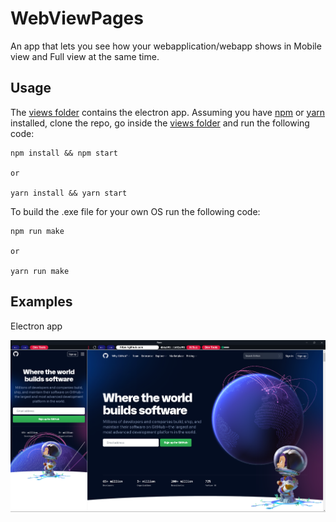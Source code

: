 # WebViewPages

An app that lets you see how your webapplication/webapp shows in Mobile view and Full view at the same time.

## Usage

The [views folder](./views/) contains the electron app. Assuming you have [npm](https://www.npmjs.com) or [yarn](https://www.yarnpkg.com) installed, clone the repo, go inside the [views folder](./views/) and run the following code:

```
npm install && npm start

or

yarn install && yarn start
```

To build the .exe file for your own OS run the following code:

```
npm run make

or 

yarn run make
```

## Examples

Electron app
<br>
<p align="center">
  <img src="img/img.png"/>
</p>